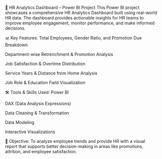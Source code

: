 💼 HR Analytics Dashboard – Power BI Project
This Power BI project showcases a comprehensive HR Analytics Dashboard built using real-world HR data. The dashboard provides actionable insights for HR teams to improve employee engagement, monitor performance, and make informed decisions.

📊 Key Features:
Total Employees, Gender Ratio, and Promotion Due Breakdown

Department-wise Retrenchment & Promotion Analysis

Job Satisfaction & Overtime Distribution

Service Years & Distance from Home Analysis

Job Role & Education Field Visualization

🛠 Tools & Skills Used:
Power BI

DAX (Data Analysis Expressions)

Data Cleaning & Transformation

Data Modeling

Interactive Visualizations

📌 Objective:
To analyze employee trends and provide HR with a visual report that supports better decision-making in areas like promotions, attrition, and employee satisfaction.

